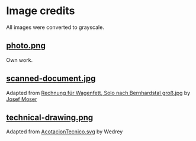 # Image credits

All images were converted to grayscale.

## [photo.png](photo.png)

Own work.

## [scanned-document.jpg](scanned-document.jpg)

Adapted from [Rechnung für Wagenfett, Solo nach Bernhardstal groß.jpg](https://commons.wikimedia.org/wiki/File:Rechnung_f%C3%BCr_Wagenfett,_Solo_nach_Bernhardstal_gro%C3%9F.jpg) by [Josef Moser](https://commons.wikimedia.org/wiki/User:Josef_Moser)

## [technical-drawing.png](technical-drawing.png)

Adapted from [AcotacionTecnico.svg](https://commons.wikimedia.org/wiki/File:AcotacionTecnico.svg) by Wedrey
